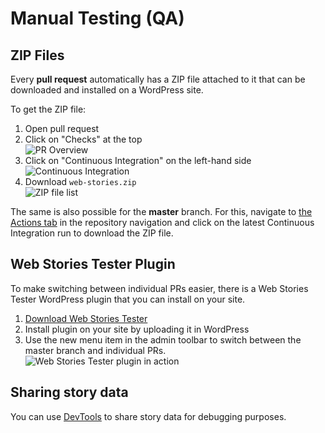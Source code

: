 # Manual Testing (QA)

## ZIP Files

Every **pull request** automatically has a ZIP file attached to it that can be downloaded and installed on a WordPress site.

To get the ZIP file:

1. Open pull request
2. Click on "Checks" at the top  
    ![PR Overview](https://user-images.githubusercontent.com/841956/80692983-a6894280-8ad2-11ea-8c5c-2c30ce89dc5f.png)
3. Click on "Continuous Integration" on the left-hand side  
    ![Continuous Integration](https://user-images.githubusercontent.com/841956/80693011-b0ab4100-8ad2-11ea-80aa-a1167c25fd14.png)
4. Download `web-stories.zip`  
    ![ZIP file list](https://user-images.githubusercontent.com/841956/80693026-b6a12200-8ad2-11ea-8ae0-76dc279f3250.png)

The same is also possible for the **master** branch. For this, navigate to [the Actions tab](https://github.com/google/web-stories-wp/actions?query=workflow%3A%22Continuous+Integration%22+branch%3Amaster) in the repository navigation and click on the latest Continuous Integration run to download the ZIP file.

## Web Stories Tester Plugin

To make switching between individual PRs easier, there is a Web Stories Tester WordPress plugin that you can install on your site.

1. [Download Web Stories Tester](https://drive.google.com/file/d/1cKR2Yb7oY6JRyGvreVoCTBa_nfWp2Dqr/view?usp=sharing)
2. Install plugin on your site by uploading it in WordPress
3. Use the new menu item in the admin toolbar to switch between the master branch and individual PRs.  
    ![Web Stories Tester plugin in action](https://user-images.githubusercontent.com/841956/81189411-cfb84000-8fb6-11ea-80db-adddebb06ef2.png)

## Sharing story data

You can use [DevTools](./devtools.md) to share story data for debugging purposes.
